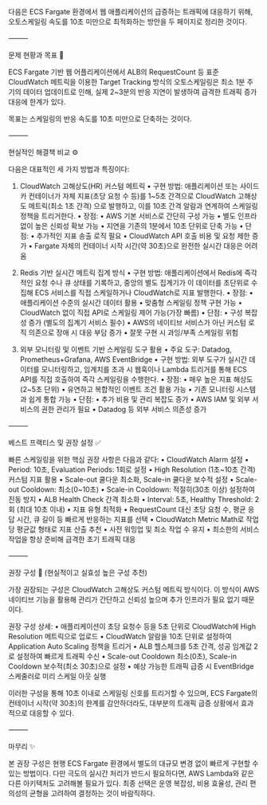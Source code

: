 다음은 ECS Fargate 환경에서 웹 애플리케이션의 급증하는 트래픽에 대응하기 위해, 오토스케일링 속도를 10초 미만으로 최적화하는 방안을 두 페이지로 정리한 것이다.

⸻

문제 현황과 목표 🎯

ECS Fargate 기반 웹 어플리케이션에서 ALB의 RequestCount 등 표준 CloudWatch 메트릭을 이용한 Target Tracking 방식의 오토스케일링은 최소 1분 주기의 데이터 업데이트로 인해, 실제 2~3분의 반응 지연이 발생하여 급격한 트래픽 증가 대응에 한계가 있다.

목표는 스케일링의 반응 속도를 10초 미만으로 단축하는 것이다.

⸻

현실적인 해결책 비교 ⚙️

다음은 대표적인 세 가지 방법과 특징이다:

1. CloudWatch 고해상도(HR) 커스텀 메트릭
	•	구현 방법:
애플리케이션 또는 사이드카 컨테이너가 자체 지표(초당 요청 수 등)를 1~5초 간격으로 CloudWatch 고해상도 메트릭(최소 1초 간격) 으로 발행하고, 이를 10초 간격 알람과 연계하여 스케일링 정책을 트리거한다.
	•	장점:
	•	AWS 기본 서비스로 간단히 구성 가능
	•	별도 인프라 없이 높은 신뢰성 확보 가능
	•	지연을 기존의 1분에서 10초 단위로 단축 가능
	•	단점:
	•	추가적인 지표 송출 로직 필요
	•	CloudWatch API 호출 비용 및 요청 제한 증가
	•	Fargate 자체의 컨테이너 시작 시간(약 30초)으로 완전한 실시간 대응은 어려움

2. Redis 기반 실시간 메트릭 집계 방식
	•	구현 방법:
애플리케이션에서 Redis에 즉각적인 요청 수나 큐 상태를 기록하고, 중앙의 별도 집계기가 이 데이터를 초단위로 수집해 ECS 서비스를 직접 스케일하거나 CloudWatch로 지표 발행한다.
	•	장점:
	•	애플리케이션 수준의 실시간 데이터 활용
	•	맞춤형 스케일링 정책 구현 가능
	•	CloudWatch 없이 직접 API로 스케일링 제어 가능(가장 빠름)
	•	단점:
	•	구성 복잡성 증가 (별도의 집계기 서비스 필수)
	•	AWS의 네이티브 서비스가 아닌 커스텀 로직 의존으로 장애 시 대응 부담 증가
	•	잘못 구현 시 과잉/부족 스케일링 위험

3. 외부 모니터링 및 이벤트 기반 스케일링 도구 활용
	•	주요 도구: Datadog, Prometheus+Grafana, AWS EventBridge
	•	구현 방법:
외부 도구가 실시간 데이터를 모니터링하고, 임계치를 초과 시 웹훅이나 Lambda 트리거를 통해 ECS API를 직접 호출하여 즉각 스케일링을 수행한다.
	•	장점:
	•	매우 높은 지표 해상도(2~5초 단위)
	•	유연하고 복합적인 이벤트 조건 활용 가능
	•	기존 모니터링 시스템과 쉽게 통합 가능
	•	단점:
	•	추가 비용 및 관리 복잡도 증가
	•	AWS IAM 및 외부 서비스의 권한 관리가 필요
	•	Datadog 등 외부 서비스 의존성 증가

⸻

베스트 프랙티스 및 권장 설정 ✅

빠른 스케일링을 위한 핵심 권장 사항은 다음과 같다:
	•	CloudWatch Alarm 설정
	•	Period: 10초, Evaluation Periods: 1회로 설정
	•	High Resolution (1초~10초 간격) 커스텀 지표 활용
	•	Scale-out 쿨다운 최소화, Scale-in 쿨다운 보수적 설정
	•	Scale-out Cooldown: 최소(0~10초)
	•	Scale-in Cooldown: 적절히(30초 이상) 설정하여 진동 방지
	•	ALB Health Check 간격 최소화
	•	Interval: 5초, Healthy Threshold: 2회 (최대 10초 이내)
	•	지표 유형 최적화
	•	RequestCount 대신 초당 요청 수, 평균 응답 시간, 큐 길이 등 빠르게 반응하는 지표를 선택
	•	CloudWatch Metric Math로 작업당 평균값 형태로 지표 산출 추천
	•	사전 워밍업 및 최소 작업 수 유지
	•	최소한의 서비스 작업을 항상 준비해 급격한 초기 트래픽 대응

⸻

권장 구성 🚀 (현실적이고 실효성 높은 구성 추천)

가장 권장되는 구성은 CloudWatch 고해상도 커스텀 메트릭 방식이다. 이 방식이 AWS 네이티브 기능을 활용해 관리가 간단하고 신뢰성 높으며 추가 인프라가 필요 없기 때문이다.

권장 구성 상세:
	•	애플리케이션이 초당 요청수 등을 5초 단위로 CloudWatch에 High Resolution 메트릭으로 업로드
	•	CloudWatch 알람을 10초 단위로 설정하여 Application Auto Scaling 정책을 트리거
	•	ALB 헬스체크를 5초 간격, 성공 임계값 2로 설정하여 빠르게 트래픽 수신
	•	Scale-out Cooldown 최소(0초), Scale-in Cooldown 보수적(최소 30초)으로 설정
	•	예상 가능한 트래픽 급증 시 EventBridge 스케줄러로 미리 스케일 아웃 실행

이러한 구성을 통해 10초 이내로 스케일링 신호를 트리거할 수 있으며, ECS Fargate의 컨테이너 시작(약 30초)의 한계를 감안하더라도, 대부분의 트래픽 급증 상황에서 효과적으로 대응할 수 있다.

⸻

마무리 ✨

본 권장 구성은 현행 ECS Fargate 환경에서 별도의 대규모 변경 없이 빠르게 구현할 수 있는 방법이다. 다만 극도의 실시간 처리가 반드시 필요하다면, AWS Lambda와 같은 다른 아키텍처도 고려해볼 필요가 있다. 최종 선택은 운영 복잡성, 비용 효율성, 관리 편의성의 균형을 고려하여 결정하는 것이 바람직하다.